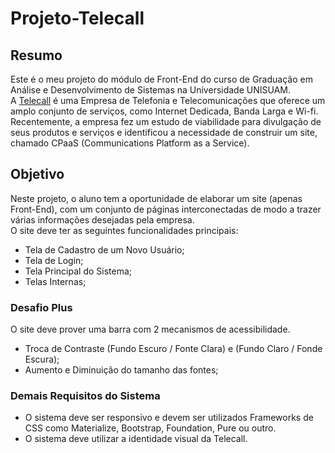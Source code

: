 # Projeto-Telecall

## Resumo
Este é o meu projeto do módulo de Front-End do curso de Graduação em Análise e Desenvolvimento de Sistemas na Universidade UNISUAM.  
A [Telecall](https://www.telecall.com/) é uma Empresa de Telefonia e Telecomunicações que oferece um amplo conjunto de serviços, como Internet Dedicada, Banda Larga e Wi-fi.  
Recentemente, a empresa fez um estudo de viabilidade para divulgação de seus produtos e serviços e identificou a necessidade de construir um site, chamado CPaaS (Communications Platform as a Service).

## Objetivo
Neste projeto, o aluno tem a oportunidade de elaborar um site (apenas Front-End), com um conjunto de páginas interconectadas de modo a trazer várias informações desejadas pela empresa.  
O site deve ter as seguintes funcionalidades principais:
* Tela de Cadastro de um Novo Usuário;
* Tela de Login;
* Tela Principal do Sistema;
* Telas Internas;

### Desafio Plus
O site deve prover uma barra com 2 mecanismos de acessibilidade.
- Troca de Contraste (Fundo Escuro / Fonte Clara) e (Fundo Claro / Fonde Escura);
- Aumento e Diminuição do tamanho das fontes;

### Demais Requisitos do Sistema
- O sistema deve ser responsivo e devem ser utilizados Frameworks de CSS como Materialize, Bootstrap, Foundation, Pure ou outro.  
- O sistema deve utilizar a identidade visual da Telecall.
